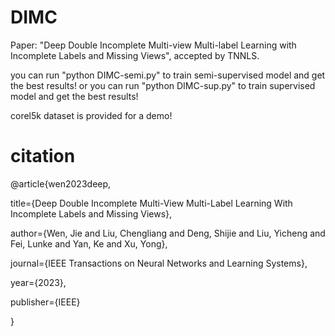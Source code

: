 # DIMC

Paper: "Deep Double Incomplete Multi-view Multi-label Learning with Incomplete Labels and Missing Views", accepted by TNNLS.

you can run "python DIMC-semi.py" to train semi-supervised model and get the best results! 
or you can run "python DIMC-sup.py" to train supervised model and get the best results!

corel5k dataset is provided for a demo!


# citation
@article{wen2023deep,

  title={Deep Double Incomplete Multi-View Multi-Label Learning With Incomplete Labels and Missing Views},
  
  author={Wen, Jie and Liu, Chengliang and Deng, Shijie and Liu, Yicheng and Fei, Lunke and Yan, Ke and Xu, Yong},
  
  journal={IEEE Transactions on Neural Networks and Learning Systems},
  
  year={2023},
  
  publisher={IEEE}
  
}
